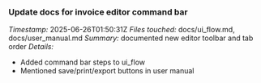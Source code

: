 ### Update docs for invoice editor command bar
*Timestamp:* 2025-06-26T01:50:31Z
*Files touched:* docs/ui_flow.md, docs/user_manual.md
*Summary:* documented new editor toolbar and tab order
*Details:*
- Added command bar steps to ui_flow
- Mentioned save/print/export buttons in user manual
